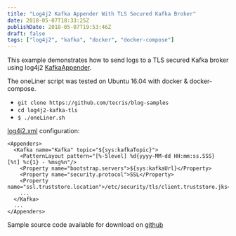 ```yaml
---
title: "Log4j2 Kafka Appender With TLS Secured Kafka Broker"
date: 2018-05-07T18:33:25Z
publishDate: 2018-05-07T19:53:46Z
draft: false
tags: ["log4j2", "kafka", "docker", "docker-compose"]
---
```

This example demonstrates how to send logs to a TLS secured Kafka broker using log4j2 [KafkaAppender](https://logging.apache.org/log4j/2.x/manual/appenders.html#KafkaAppender).

The oneLiner script was tested on Ubuntu 16.04 with docker & docker-compose.

- `git clone https://github.com/tecris/blog-samples`
- `cd log4j2-kafka-tls`
- `$ ./oneLiner.sh`

[log4j2.xml](https://github.com/tecris/blog-samples/blob/master/log4j2-kafka-tls/src/main/resources/log4j2.xml) configuration:
```
<Appenders>
  <Kafka name="Kafka" topic="${sys:kafkaTopic}">
    <PatternLayout pattern="[%-5level] %d{yyyy-MM-dd HH:mm:ss.SSS} [%t] %c{1} - %msg%n"/>
    <Property name="bootstrap.servers">${sys:kafkaUrl}</Property>
    <Property name="security.protocol">SSL</Property>
    <Property name="ssl.truststore.location">/etc/security/tls/client.truststore.jks</Property>
    ...
  </Kafka>
  ...
</Appenders>
```
<!--more-->

Sample source code available for download on [github](https://github.com/tecris/blog-samples/tree/master/log4j2-kafka-tls)
